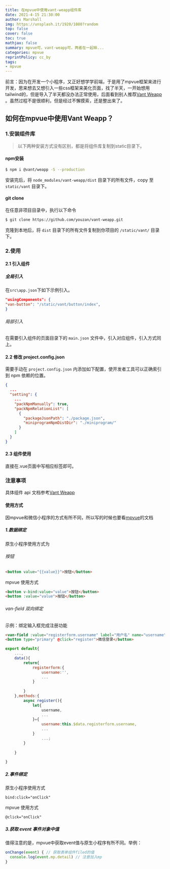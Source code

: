 ```yaml
---
title: 在mpvue中使用vant-weapp组件库
date: 2021-4-15 21:30:00
author: Marshall
img: https://unsplash.it/1920/1080?random
top: false
cover: false
toc: true
mathjax: false
summary: mpvue可，vant-weapp可，两者在一起嘛...
categories: mpvue
reprintPolicy: cc_by
tags:
- mpvue
---
```


前言：因为在开发一个小程序，又正好想学学前端，于是用了mpvue框架来进行开发，思来想去又想引入一些css框架来美化页面，找了半天，一开始想用tailwind的，但是导入了半天都没办法正常使用，后面看到别人推荐[Vant Weapp](https://vant-contrib.gitee.io/vant-weapp/#/home) 。虽然过程不是很顺利，但是经过不懈摸索，还是整出来了。

## 如何在mpvue中使用Vant Weapp？

### 1.安装组件库
> 以下两种安装方式没有区别，都是将组件库复制到static目录下。 

#### npm安装
``` bash
$ npm i @vant/weapp -S --production
```
安装完后，将 `node_modules/vant-weapp/dist` 目录下的所有文件，copy 至 `static/vant` 目录下。
#### git clone
在任意非项目目录中，执行以下命令
```bash
$ git clone https://github.com/youzan/vant-weapp.git
```
克隆到本地后，将 `dist` 目录下的所有文件复制到你项目的 `/static/vant/` 目录下。
### 2.使用
#### 2.1 引入组件
##### 全局引入
在`src\app.json`下如下示例引入。
```json
"usingComponents": {
"van-button": "/static/vant/button/index",
}
```
###### 局部引入
在需要引入组件的页面目录下的 `main.json` 文件中，引入对应组件，引入方式同上。

#### 2.2 修改 project.config.json
需要手动在 `project.config.json` 内添加如下配置，使开发者工具可以正确索引到 npm 依赖的位置。
```json
{
  ...
  "setting": {
    ...
    "packNpmManually": true,
    "packNpmRelationList": [
      {
        "packageJsonPath": "./package.json",
        "miniprogramNpmDistDir": "./miniprogram/"
      }
    ]
  }
}
```

#### 2.3 组件使用
直接在.vue页面中写相应标签即可。

### 注意事项
具体组件 api 文档参考[Vant Weapp](https://vant-contrib.gitee.io/vant-weapp/#/home)
#### 使用方式
因mpvue和微信小程序的方式有所不同，所以写的时候也要看[mpvue](http://mpvue.com/)的文档
##### 1.数据绑定
原生小程序使用方式为
###### 按钮
```html
<button value="{{value}}">按钮</button>
```
mpvue 使用方式
```html
<button v-bind:value="value">按钮</button>
<button :value="value">按钮</button> 
```
###### van-field 双向绑定
示例：绑定输入框完成注册功能
```html
<van-field :value="registerform.username" label="用户名" name="username" placeholder="在此处填写" @input="registerform.username=$event.mp.detail"></van-field>
<button type="primary" @click="register">微信登录</button>
```
```js
export default{
    ...,
    data(){
        return{
            registerform:{
                username:'',
                ...
            }
            
        }
    },methods:{
        async register(){
            let{
                username,
                ...
            }={
                username:this.$data.registerform.username,
                ...
            }
                ...;
        }
        
    }
        
}
```

##### 2.事件绑定
原生小程序使用方式
```vue
bind:click="onClick"
```
mpvue 使用方式
```vue
@click="onClick"
```

##### 3.获取 event 事件对象中值
值得注意的是，mpvue中获取event值与原生小程序有所不同。举例：
```javascript
onChange(event) { // 获取表单组件filed的值
  console.log(event.mp.detail) // 注意加入mp
}
```

